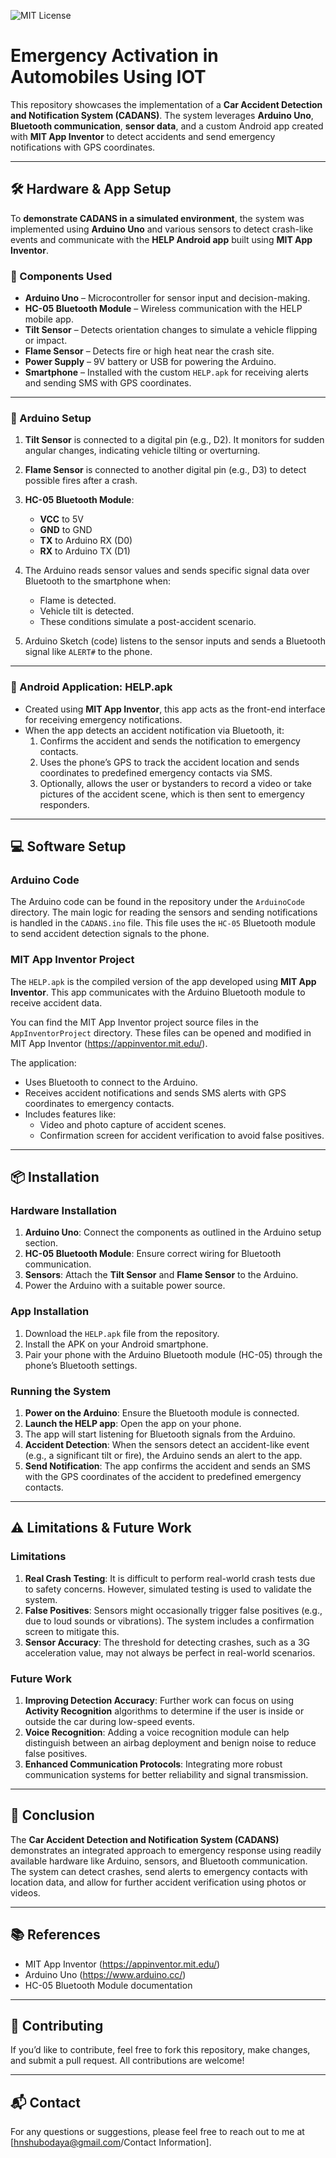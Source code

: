 ![MIT License](https://img.shields.io/badge/License-MIT-yellow.svg)
# Emergency Activation in Automobiles Using IOT
This repository showcases the implementation of a **Car Accident Detection and Notification System (CADANS)**. The system leverages **Arduino Uno**, **Bluetooth communication**, **sensor data**, and a custom Android app created with **MIT App Inventor** to detect accidents and send emergency notifications with GPS coordinates.

---

## 🛠️ Hardware & App Setup

To **demonstrate CADANS in a simulated environment**, the system was implemented using **Arduino Uno** and various sensors to detect crash-like events and communicate with the **HELP Android app** built using **MIT App Inventor**.

### 🔌 Components Used

- **Arduino Uno** – Microcontroller for sensor input and decision-making.
- **HC-05 Bluetooth Module** – Wireless communication with the HELP mobile app.
- **Tilt Sensor** – Detects orientation changes to simulate a vehicle flipping or impact.
- **Flame Sensor** – Detects fire or high heat near the crash site.
- **Power Supply** – 9V battery or USB for powering the Arduino.
- **Smartphone** – Installed with the custom `HELP.apk` for receiving alerts and sending SMS with GPS coordinates.

---

### 🔧 Arduino Setup

1. **Tilt Sensor** is connected to a digital pin (e.g., D2). It monitors for sudden angular changes, indicating vehicle tilting or overturning.
2. **Flame Sensor** is connected to another digital pin (e.g., D3) to detect possible fires after a crash.
3. **HC-05 Bluetooth Module**:
   - **VCC** to 5V
   - **GND** to GND
   - **TX** to Arduino RX (D0)
   - **RX** to Arduino TX (D1)
4. The Arduino reads sensor values and sends specific signal data over Bluetooth to the smartphone when:
   - Flame is detected.
   - Vehicle tilt is detected.
   - These conditions simulate a post-accident scenario.

5. Arduino Sketch (code) listens to the sensor inputs and sends a Bluetooth signal like `ALERT#` to the phone.

---

### 📱 Android Application: HELP.apk

- Created using **MIT App Inventor**, this app acts as the front-end interface for receiving emergency notifications.
- When the app detects an accident notification via Bluetooth, it:
  1. Confirms the accident and sends the notification to emergency contacts.
  2. Uses the phone’s GPS to track the accident location and sends coordinates to predefined emergency contacts via SMS.
  3. Optionally, allows the user or bystanders to record a video or take pictures of the accident scene, which is then sent to emergency responders.

---

## 💻 Software Setup

### Arduino Code

The Arduino code can be found in the repository under the `ArduinoCode` directory. The main logic for reading the sensors and sending notifications is handled in the `CADANS.ino` file. This file uses the `HC-05` Bluetooth module to send accident detection signals to the phone.

### MIT App Inventor Project

The `HELP.apk` is the compiled version of the app developed using **MIT App Inventor**. This app communicates with the Arduino Bluetooth module to receive accident data. 

You can find the MIT App Inventor project source files in the `AppInventorProject` directory. These files can be opened and modified in MIT App Inventor (https://appinventor.mit.edu/).

The application:
- Uses Bluetooth to connect to the Arduino.
- Receives accident notifications and sends SMS alerts with GPS coordinates to emergency contacts.
- Includes features like:
  - Video and photo capture of accident scenes.
  - Confirmation screen for accident verification to avoid false positives.

---

## 📦 Installation

### Hardware Installation

1. **Arduino Uno**: Connect the components as outlined in the Arduino setup section.
2. **HC-05 Bluetooth Module**: Ensure correct wiring for Bluetooth communication.
3. **Sensors**: Attach the **Tilt Sensor** and **Flame Sensor** to the Arduino.
4. Power the Arduino with a suitable power source.

### App Installation

1. Download the `HELP.apk` file from the repository.
2. Install the APK on your Android smartphone.
3. Pair your phone with the Arduino Bluetooth module (HC-05) through the phone’s Bluetooth settings.

### Running the System

1. **Power on the Arduino**: Ensure the Bluetooth module is connected.
2. **Launch the HELP app**: Open the app on your phone.
3. The app will start listening for Bluetooth signals from the Arduino.
4. **Accident Detection**: When the sensors detect an accident-like event (e.g., a significant tilt or fire), the Arduino sends an alert to the app.
5. **Send Notification**: The app confirms the accident and sends an SMS with the GPS coordinates of the accident to predefined emergency contacts.

---

## ⚠️ Limitations & Future Work

### Limitations

1. **Real Crash Testing**: It is difficult to perform real-world crash tests due to safety concerns. However, simulated testing is used to validate the system.
2. **False Positives**: Sensors might occasionally trigger false positives (e.g., due to loud sounds or vibrations). The system includes a confirmation screen to mitigate this.
3. **Sensor Accuracy**: The threshold for detecting crashes, such as a 3G acceleration value, may not always be perfect in real-world scenarios.

### Future Work

1. **Improving Detection Accuracy**: Further work can focus on using **Activity Recognition** algorithms to determine if the user is inside or outside the car during low-speed events.
2. **Voice Recognition**: Adding a voice recognition module can help distinguish between an airbag deployment and benign noise to reduce false positives.
3. **Enhanced Communication Protocols**: Integrating more robust communication systems for better reliability and signal transmission.

---

## 📄 Conclusion

The **Car Accident Detection and Notification System (CADANS)** demonstrates an integrated approach to emergency response using readily available hardware like Arduino, sensors, and Bluetooth communication. The system can detect crashes, send alerts to emergency contacts with location data, and allow for further accident verification using photos or videos. 

---

## 📚 References

- MIT App Inventor (https://appinventor.mit.edu/)
- Arduino Uno (https://www.arduino.cc/)
- HC-05 Bluetooth Module documentation

---

## 🤝 Contributing

If you’d like to contribute, feel free to fork this repository, make changes, and submit a pull request. All contributions are welcome!

---

## 📬 Contact

For any questions or suggestions, please feel free to reach out to me at [hnshubodaya@gmail.com/Contact Information].
